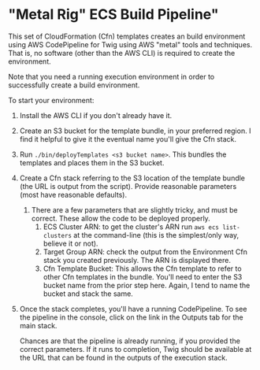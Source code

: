 "Metal Rig" ECS Build Pipeline"
======================================
This set of CloudFormation (Cfn) templates creates an build environment using AWS CodePipeline for Twig 
using AWS "metal" tools and techniques.  That is, no software (other than the AWS CLI) is required to 
create the environment.

Note that you need a running execution environment in order to successfully create a build environment.

To start your environment:

 1. Install the AWS CLI if you don't already have it.
 1. Create an S3 bucket for the template bundle, in your preferred region.  I find it helpful to give it the eventual name you'll give the Cfn stack.
 1. Run `./bin/deployTemplates <s3 bucket name>`.  This bundles the templates and places them in the S3 bucket.
 1. Create a Cfn stack referring to the S3 location of the template bundle (the URL is output from the script).  Provide reasonable parameters (most have reasonable defaults).
    1.  There are a few parameters that are slightly tricky, and must be correct.  These allow the code to be deployed properly.
        1. ECS Cluster ARN: to get the cluster's ARN run `aws ecs list-clusters` at the command-line (this is the simplest/only way, believe it or not).
        1. Target Group ARN:  check the output from the Environment Cfn stack you created previously.  The ARN is displayed there.
        1. Cfn Template Bucket:  This allows the Cfn template to refer to other Cfn templates in the bundle.  You'll need to enter the S3 bucket name from the prior step here.  Again, I tend to name the bucket and stack the same.
   
 1. Once the stack completes, you'll have a running CodePipeline.  To see the pipeline in the console, click on the link in the Outputs tab for the main stack.
 
    Chances are that the pipeline is already running, if you provided the correct parameters.  If it runs to completion, Twig should be available at the URL that can be found in the outputs of the execution stack. 

